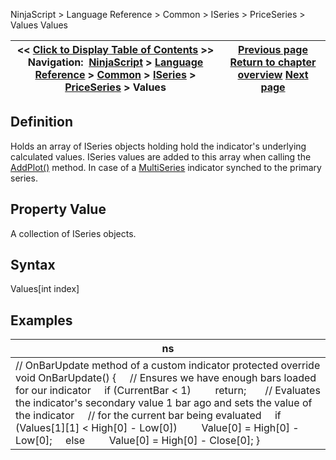 ﻿
NinjaScript > Language Reference > Common > ISeries<T> > PriceSeries<double> > Values
Values

| << [Click to Display Table of Contents](values.md) >> **Navigation:**     [NinjaScript](ninjascript-1.md) > [Language Reference](language_reference_wip-1.md) > [Common](common-1.md) > [ISeries<T>](iseriest-1.md) > [PriceSeries<double>](priceseries-1.md) > Values | [Previous page](value-1.md) [Return to chapter overview](priceseries-1.md) [Next page](weighted-1.md) |
| --- | --- |

## Definition
Holds an array of ISeries<double> objects holding hold the indicator's underlying calculated values. ISeries<double> values are added to this array when calling the [AddPlot()](addplot-1.md) method. In case of a [MultiSeries](multi-time_frame__instruments-1.md) indicator synched to the primary series.
## 
## Property Value
A collection of ISeries<double> objects.
 
## Syntax
Values[int index]

## Examples
| ns |
| --- |
| // OnBarUpdate method of a custom indicator protected override void OnBarUpdate() {      // Ensures we have enough bars loaded for our indicator      if (CurrentBar < 1)          return;        // Evaluates the indicator's secondary value 1 bar ago and sets the value of the indicator      // for the current bar being evaluated      if (Values[1][1] < High[0] - Low[0])          Value[0] = High[0] - Low[0];      else          Value[0] = High[0] - Close[0]; } |


